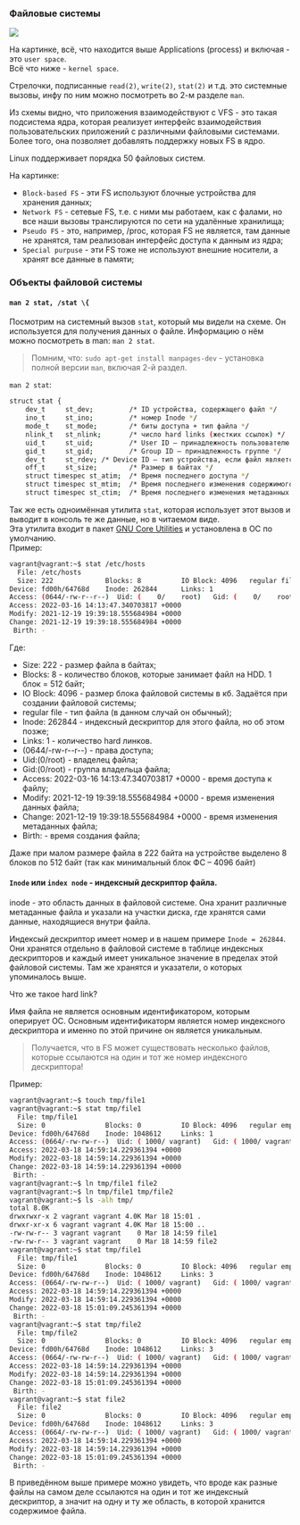 ### Файловые системы

![](https://upload.wikimedia.org/wikipedia/commons/f/fb/The_Linux_Storage_Stack_Diagram.svg)

На картинке, всё, что находится выше Applications (process) и включая - это `user space`.\
Всё что ниже - `kernel space`.

Стрелочки, подписанные `read(2)`, `write(2)`, `stat(2)` и т.д. это системные вызовы, инфу по ним можно посмотреть во 2-м разделе `man`.

Из схемы видно, что приложения взаимодействуют с VFS - это такая подсистема ядра, которая реализует интерфейс взаимодействия пользовательских
приложений с различными файловыми системами. Более того, она позволяет добавлять поддержку новых FS в ядро.

Linux поддерживает порядка 50 файловых систем.

На картинке:
- `Block-based FS` - эти FS используют блочные устройства для хранения данных;
- `Network FS` - сетевые FS, т.е. с ними мы работаем, как с фалами, но все наши вызовы транслируются по сети на удалённые хранилища;
- `Pseudo FS` - это, например, /proc, которая FS не является, там данные не хранятся, там реализован интерфейс доступа к данным из ядра;
- `Special purpuse` - эти FS тоже не используют внешние носители, а хранят все данные в памяти;


### Объекты файловой системы

#### `man 2 stat, /stat \{`
Посмотрим на системный вызов `stat`, который мы видели на схеме. Он используется для получения данных о файле.
Информацию о нём можно посмотреть в man: `man 2 stat`.

> Помним, что: `sudo apt-get install manpages-dev` - установка полной версии `man`, включая 2-й раздел.


`man 2 stat`:
```sh
struct stat {
	dev_t     st_dev;         /* ID устройства, содержащего файл */
	ino_t     st_ino;         /* номер Inode */
	mode_t    st_mode;        /* биты доступа + тип файла */
	nlink_t   st_nlink;       /* число hard links (жестких ссылок) */
	uid_t     st_uid;         /* User ID – принадлежность пользователю */
	gid_t     st_gid;         /* Group ID – принадлежность группе */
	dev_t     st_rdev; /* Device ID – тип устройства, если файл является файлом специального назначения */
	off_t     st_size;        /* Размер в байтах */
	struct timespec st_atim;  /* Время последнего доступа */
	struct timespec st_mtim;  /* Время последнего изменения содержимого */
	struct timespec st_ctim;  /* Время последнего изменения метаданных */
```

Так же есть одноимённая утилита `stat`, которая использует этот вызов и выводит в консоль те же данные, но в читаемом виде.\
Эта утилита входит в пакет [GNU Core Utilities](https://ru.wikipedia.org/wiki/GNU_Coreutils) и установлена в ОС по умолчанию.\
Пример:
```sh
vagrant@vagrant:~$ stat /etc/hosts
  File: /etc/hosts
  Size: 222             Blocks: 8          IO Block: 4096   regular file
Device: fd00h/64768d    Inode: 262844      Links: 1
Access: (0644/-rw-r--r--)  Uid: (    0/    root)   Gid: (    0/    root)
Access: 2022-03-16 14:13:47.340703817 +0000
Modify: 2021-12-19 19:39:18.555684984 +0000
Change: 2021-12-19 19:39:18.555684984 +0000
 Birth: -
```
Где:
- Size: 222 - размер файла в байтах;
- Blocks: 8 - количество блоков, которые занимает файл на HDD. 1 блок = 512 байт;
- IO Block: 4096 - размер блока файловой системы в кб. Задаётся при создании файловой системы;
- regular file - тип файла (в данном случай он обычный);
- Inode: 262844 - индексный дескриптор для этого файла, но об этом позже;
- Links: 1 - количество hard линков.
- (0644/-rw-r--r--) - права доступа;
- Uid:(0/root) - владелец файла;
- Gid:(0/root) - группа владельца файла;
- Access: 2022-03-16 14:13:47.340703817 +0000 - время доступа к файлу;
- Modify: 2021-12-19 19:39:18.555684984 +0000 - время изменения данных файла;
- Change: 2021-12-19 19:39:18.555684984 +0000 - время изменения метаданных файла;
- Birth: - время создания файла;

Даже при малом размере файла в 222 байта на устройстве выделено 8 блоков по 512 байт (так как минимальный блок ФС – 4096 байт)

#### `Inodе` или `index node` - индексный дескриптор файла.

inode - это область данных в файловой системе. Она хранит различные метаданные файла и указали на участки диска,
где хранятся сами данные, находящиеся внутри файла.

Индексый дескриптор имеет номер и в нашем примере `Inode = 262844`. Они хранятся отдельно в файловой системе в таблице
индексных дескрипторов и каждый имеет уникальное значение в пределах этой файловой системы.
Там же хранятся и указатели, о которых упоминалось выше.

Что же такое hard link?

Имя файла не является основным идентификатором, которым оперирует ОС. Основным идентификаторм является номер индексного дескриптора и именно по этой причине он является уникальным.
>Получается, что в FS может существовать несколько файлов, которые ссылаются на один и тот же номер индексного дескриптора!

Пример:
```sh
vagrant@vagrant:~$ touch tmp/file1
vagrant@vagrant:~$ stat tmp/file1
  File: tmp/file1
  Size: 0               Blocks: 0          IO Block: 4096   regular empty file
Device: fd00h/64768d    Inode: 1048612     Links: 1
Access: (0664/-rw-rw-r--)  Uid: ( 1000/ vagrant)   Gid: ( 1000/ vagrant)
Access: 2022-03-18 14:59:14.229361394 +0000
Modify: 2022-03-18 14:59:14.229361394 +0000
Change: 2022-03-18 14:59:14.229361394 +0000
 Birth: -
vagrant@vagrant:~$ ln tmp/file1 file2
vagrant@vagrant:~$ ln tmp/file1 tmp/file2
vagrant@vagrant:~$ ls -alh tmp/
total 8.0K
drwxrwxr-x 2 vagrant vagrant 4.0K Mar 18 15:01 .
drwxr-xr-x 6 vagrant vagrant 4.0K Mar 18 15:00 ..
-rw-rw-r-- 3 vagrant vagrant    0 Mar 18 14:59 file1
-rw-rw-r-- 3 vagrant vagrant    0 Mar 18 14:59 file2 
vagrant@vagrant:~$ stat tmp/file1
  File: tmp/file1
  Size: 0               Blocks: 0          IO Block: 4096   regular empty file
Device: fd00h/64768d    Inode: 1048612     Links: 3
Access: (0664/-rw-rw-r--)  Uid: ( 1000/ vagrant)   Gid: ( 1000/ vagrant)
Access: 2022-03-18 14:59:14.229361394 +0000
Modify: 2022-03-18 14:59:14.229361394 +0000
Change: 2022-03-18 15:01:09.245361394 +0000
 Birth: -
vagrant@vagrant:~$ stat tmp/file2
  File: tmp/file2
  Size: 0               Blocks: 0          IO Block: 4096   regular empty file
Device: fd00h/64768d    Inode: 1048612     Links: 3
Access: (0664/-rw-rw-r--)  Uid: ( 1000/ vagrant)   Gid: ( 1000/ vagrant)
Access: 2022-03-18 14:59:14.229361394 +0000
Modify: 2022-03-18 14:59:14.229361394 +0000
Change: 2022-03-18 15:01:09.245361394 +0000
 Birth: - 
vagrant@vagrant:~$ stat file2
  File: file2
  Size: 0               Blocks: 0          IO Block: 4096   regular empty file
Device: fd00h/64768d    Inode: 1048612     Links: 3
Access: (0664/-rw-rw-r--)  Uid: ( 1000/ vagrant)   Gid: ( 1000/ vagrant)
Access: 2022-03-18 14:59:14.229361394 +0000
Modify: 2022-03-18 14:59:14.229361394 +0000
Change: 2022-03-18 15:01:09.245361394 +0000
 Birth: - 
```
В приведённом выше примере можно увидеть, что вроде как разные файлы на самом деле ссылаются на один и тот же
индексный дескриптор, а значит на одну и ту же область, в которой хранится содержимое файла.



